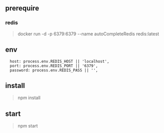 ## prerequire
### redis
> docker run -d -p 6379:6379 --name autoCompleteRedis redis:latest


## env
```
  host: process.env.REDIS_HOST || 'localhost',
  port: process.env.REDIS_PORT || '6379',
  password: process.env.REDIS_PASS || '',
```

## install
> npm install

## start
> npm start